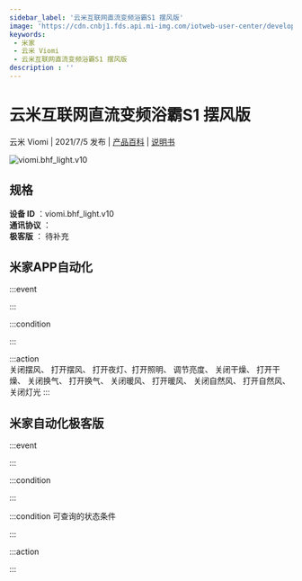 ```yaml
---
sidebar_label: '云米互联网直流变频浴霸S1 摆风版'
image: 'https://cdn.cnbj1.fds.api.mi-img.com/iotweb-user-center/developer_1679047842420fP38u7LV.png?GalaxyAccessKeyId=AKVGLQWBOVIRQ3XLEW&Expires=9223372036854775807&Signature=GFB8pnsPWI+OZg3I19mBd67Q5yk='
keywords: 
 - 米家
 - 云米 Viomi
 - 云米互联网直流变频浴霸S1 摆风版
description : ''
---
```

# 云米互联网直流变频浴霸S1 摆风版

云米 Viomi | 2021/7/5 发布 | [产品百科](https://home.mi.com/webapp/content/baike/product/index.html?model=viomi.bhf_light.v10/) | [说明书](https://home.mi.com/views/introduction.html?model=viomi.bhf_light.v10&region=cn)

![viomi.bhf_light.v10](https://cdn.cnbj1.fds.api.mi-img.com/iotweb-user-center/developer_1679047842420fP38u7LV.png?GalaxyAccessKeyId=AKVGLQWBOVIRQ3XLEW&Expires=9223372036854775807&Signature=GFB8pnsPWI+OZg3I19mBd67Q5yk=)

## 规格  
> 
**设备 ID** ：viomi.bhf_light.v10  
**通讯协议** ：  
**极客版**  ： 待补充 


## 米家APP自动化  

:::event  

:::

:::condition  

:::

:::action   
关闭摆风、 打开摆风、 打开夜灯、打开照明、 调节亮度、 关闭干燥、 打开干燥、 关闭换气、 打开换气、 关闭暖风、 打开暖风、 关闭自然风、 打开自然风、 关闭灯光
:::

## 米家自动化极客版  

:::event  

:::

:::condition  

:::

:::condition 可查询的状态条件  

:::

:::action  

:::

        
